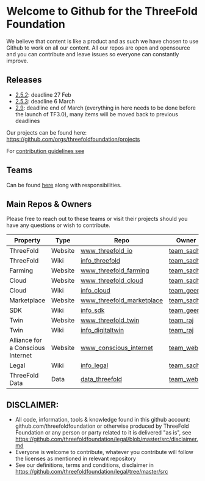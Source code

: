 
# Welcome to Github for the ThreeFold Foundation

We believe that content is like a product and as such we have chosen to use Github to work on all our content.
All our repos are open and opensource and you can contribute and leave issues so everyone can constantly improve.

## Releases

- [2.5.2](): deadline 27 Feb
- [2.5.3](): deadline 6 March
- [2.9](): deadline end of March (everything in here needs to be done before the launch of TF3.0), many items will be moved back to previous deadlines

Our projects can be found here: https://github.com/orgs/threefoldfoundation/projects

For [contribution guidelines see](contribution/)

## Teams

Can be found [here](https://github.com/orgs/threefoldfoundation/projects) along with responsibilities.

## Main Repos & Owners

Please free to reach out to these teams or visit their projects should you have any questions or wish to contribute.

| Property | Type | Repo | Owner |
| --- | --- | --- | --- |
| ThreeFold | Website | [www_threefold_io](https://github.com/threefoldfoundation/www_threefold_io) | [team_sacha](https://github.com/orgs/threefoldfoundation/projects/52) |
| ThreeFold | Wiki | [info_threefold](https://github.com/threefoldfoundation/info_threefold) | [team_sacha](https://github.com/orgs/threefoldfoundation/projects/52) |
| Farming | Website | [www_threefold_farming](https://github.com/threefoldfoundation/www_threefold_farming) | [team_sacha](https://github.com/orgs/threefoldfoundation/projects/52) |
| Cloud | Website | [www_threefold_cloud](https://github.com/threefoldfoundation/www_threefold_cloud) | [team_sacha](https://github.com/orgs/threefoldfoundation/projects/52) |
| Cloud | Wiki | [info_cloud](https://github.com/threefoldfoundation/info_cloud) | [team_geert](https://github.com/orgs/threefoldfoundation/projects/57) |
| Marketplace | Website | [www_threefold_marketplace](https://github.com/threefoldfoundation/www_threefold_marketplace) | [team_sacha](https://github.com/orgs/threefoldfoundation/projects/52) |
| SDK | Wiki | [info_sdk](https://github.com/threefoldfoundation/info_sdk) | [team_geert](https://github.com/orgs/threefoldfoundation/projects/57) |
| Twin | Website | [www_threefold_twin](https://github.com/threefoldfoundation/www_threefold_twin) | [team_raj](https://github.com/orgs/threefoldfoundation/projects/53) |
| Twin | Wiki | [info_digitaltwin](https://github.com/threefoldfoundation/info_digitaltwin) | [team_raj](https://github.com/orgs/threefoldfoundation/projects/53) |
| Alliance for a Conscious Internet | Website | [www_conscious_internet](https://github.com/threefoldfoundation/www_conscious_internet) | [team_web](https://github.com/orgs/threefoldfoundation/projects/54) |
| Legal | Wiki | [info_legal](https://github.com/threefoldfoundation/info_legal) | [team_sacha](https://github.com/orgs/threefoldfoundation/projects/52) |
| ThreeFold Data | Data | [data_threefold](https://github.com/threefoldfoundation/data_threefold) | [team_web](https://github.com/orgs/threefoldfoundation/projects/54) |

## DISCLAIMER:

- All code, information, tools & knowledge found in this github account: github.com/threefoldfoundation or otherwise produced by ThreeFold Foundation or any person or party related to it is delivered "as is", see https://github.com/threefoldfoundation/legal/blob/master/src/disclaimer.md
- Everyone is welcome to contribute, whatever you contribute will follow the licenses as mentioned in relevant repository
- See our definitions, terms and conditions, disclaimer in https://github.com/threefoldfoundation/legal/tree/master/src

